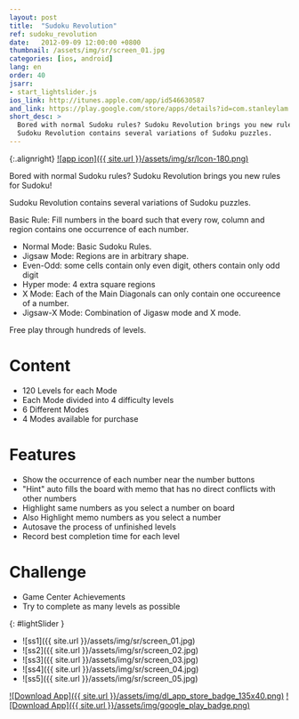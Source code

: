 ```yaml
---
layout: post
title:  "Sudoku Revolution"
ref: sudoku_revolution
date:   2012-09-09 12:00:00 +0800
thumbnail: /assets/img/sr/screen_01.jpg
categories: [ios, android]
lang: en
order: 40
jsarr:
- start_lightslider.js
ios_link: http://itunes.apple.com/app/id546630587
and_link: https://play.google.com/store/apps/details?id=com.stanleylam.sudoku.revolution
short_desc: >
  Bored with normal Sudoku rules? Sudoku Revolution brings you new rules for Sudoku!
  Sudoku Revolution contains several variations of Sudoku puzzles.
---
```


{:.alignright}
[![app icon]({{ site.url }}/assets/img/sr/Icon-180.png)][app-link-1]

Bored with normal Sudoku rules? Sudoku Revolution brings you new rules for Sudoku!  

Sudoku Revolution contains several variations of Sudoku puzzles.  

Basic Rule: Fill numbers in the board such that every row, column and region contains one occurrence of each number.  

- Normal Mode: Basic Sudoku Rules.
- Jigsaw Mode: Regions are in arbitrary shape.
- Even-Odd: some cells contain only even digit, others contain only odd digit
- Hyper mode: 4 extra square regions
- X Mode: Each of the Main Diagonals can only contain one occureence of a number.
- Jigsaw-X Mode: Combination of Jigasw mode and X mode. 

Free play through hundreds of levels.

# Content
- 120 Levels for each Mode
- Each Mode divided into 4 difficulty levels
- 6 Different Modes
- 4 Modes available for purchase

# Features
- Show the occurrence of each number near the number buttons
- "Hint" auto fills the board with memo that has no direct conflicts with other numbers
- Highlight same numbers as you select a number on board
- Also Highlight memo numbers as you select a number
- Autosave the process of unfinished levels
- Record best completion time for each level

# Challenge
- Game Center Achievements
- Try to complete as many levels as possible


{: #lightSlider }
*   ![ss1]({{ site.url }}/assets/img/sr/screen_01.jpg)
*   ![ss2]({{ site.url }}/assets/img/sr/screen_02.jpg)
*   ![ss3]({{ site.url }}/assets/img/sr/screen_03.jpg)
*   ![ss4]({{ site.url }}/assets/img/sr/screen_04.jpg)
*   ![ss5]({{ site.url }}/assets/img/sr/screen_05.jpg)

[![Download App]({{ site.url }}/assets/img/dl_app_store_badge_135x40.png)][app-link-1]
[![Download App]({{ site.url }}/assets/img/google_play_badge.png)][app-link-a]

[app-link-1]: http://itunes.apple.com/app/id546630587
[app-link-a]: https://play.google.com/store/apps/details?id=com.stanleylam.sudoku.revolution
